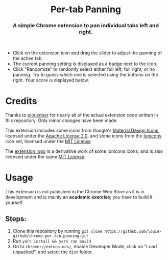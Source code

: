 <center>
  <h1 align="center">Per-tab Panning</h1>
  <h3 align="center">A simple Chrome extension to pan individual tabs left and right.</h3>
</center><br>

* Click on the extension icon and drag the slider to adjust the panning
  of the active tab.
* The current panning setting is displayed as a badge next to the icon.
* Click "Randomize" to randomly select either full left, full right, or
  no panning. Try to guess which one is selected using the buttons on
  the right. Your score is displayed below.

# Credits
Thanks to [piousdeer](https://github.com/piousdeer/chrome-volume-manager)
for nearly all of the actual extension code written in this repository.
Only minor changes have been made.

This extension includes some icons from Google's
[Material Design Icons](https://github.com/google/material-design-icons),
licensed under the [Apache License 2.0](static/icons/Material_Icons.LICENSE),
and some icons from the [Ionicons](https://ionic.io/ionicons) icon set,
licensed under the [MIT License](static/icons/Ionicons.LICENSE)

The [extension logo](static/icons/logo_512.png) is a derivative work of
some Ionicons icons, and is also licensed under the same
[MIT License](static/icons/logo.LICENSE).

# Usage
This extension is not published in the Chrome Web Store as it is in
development and is mainly an **academic exercise**; you have to build
it yourself.

## Steps:
1. Clone this repository by running `git clone https://github.com/louie-github/chrome-per-tab-panning.git`
2. Run `yarn install && yarn run build`
3. Go to `chrome://extensions/`, enable Developer Mode, click on
   "Load unpacked", and select the `dist` folder.
